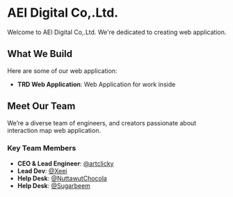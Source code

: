 # AEI Digital Co,.Ltd.

Welcome to AEI Digital Co,.Ltd. We're dedicated to creating web application.


## What We Build

Here are some of our web application:

- **TRD Web Application**: Web Application for work inside


## Meet Our Team

We’re a diverse team of engineers, and creators passionate about interaction map web application. 

### Key Team Members
- **CEO & Lead Engineer**: [@artclicky](https://github.com/artclicky)
- **Lead Dev**: [@Xeei](https://github.com/Xeei)
- **Help Desk**: [@NuttawutChocola](https://github.com/NuttawutChocola)
- **Help Desk**: [@Sugarbeem](https://github.com/Sugarbeem)

